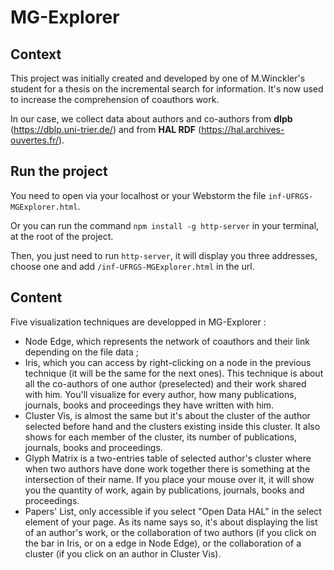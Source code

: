 # MG-Explorer 

## Context

This project was initially created and developed by one of M.Winckler's student for a thesis
on the incremental search for information. It's now used to increase the comprehension of coauthors work.

In our case, we collect data about authors and co-authors from **dlpb** (https://dblp.uni-trier.de/)
and from **HAL RDF** (https://hal.archives-ouvertes.fr/).

## Run the project

You need to open via your localhost or your Webstorm the file `inf-UFRGS-MGExplorer.html`.

Or you can run the command `npm install -g http-server` in your terminal, at the root
of the project.

Then, you just need to run `http-server`, it will display you three addresses, choose one
and add `/inf-UFRGS-MGExplorer.html` in the url.


## Content

Five visualization techniques are developped in MG-Explorer :

- Node Edge, which represents the network of coauthors and their link depending on the file data ;
- Iris, which you can access by right-clicking on a node in the previous technique (it will be the same for the next ones).
This technique is about all the co-authors of one author (preselected) and their work shared with him. You'll visualize
for every author, how many publications, journals, books and proceedings they have written with him.
- Cluster Vis, is almost the same but it's about the cluster of the author selected before hand and the clusters existing 
inside this cluster. It also shows for each member of the cluster, its number of publications, journals, books and proceedings.
- Glyph Matrix is a two-entries table of selected author's cluster where when two authors have done work together there is
something at the intersection of their name. If you place your mouse over it, it will show you the quantity of work, again
by publications, journals, books and proceedings.
- Papers' List, only accessible if you select "Open Data HAL" in the select element of your page. As its name
says so, it's about displaying the list of an author's work, or the collaboration of two authors (if you click on the bar in
Iris, or on a edge in Node Edge), or the collaboration of a cluster (if you click on an author in Cluster Vis).

